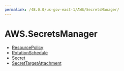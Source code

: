```yaml
---
permalink: /48.0.0/us-gov-east-1/AWS/SecretsManager/
---
```


# AWS.SecretsManager



* [ResourcePolicy](ResourcePolicy.md)
* [RotationSchedule](RotationSchedule.md)
* [Secret](Secret.md)
* [SecretTargetAttachment](SecretTargetAttachment.md)